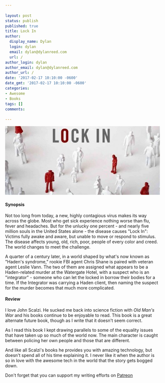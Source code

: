 ```yaml
---

layout: post
status: publish
published: true
title: Lock In
author:
  display_name: Dylan
  login: dylan
  email: dylan@dylanreed.com
  url: /
author_login: dylan
author_email: dylan@dylanreed.com
author_url: /
date: '2017-02-17 10:10:00 -0600'
date_gmt: '2017-02-17 10:10:00 -0600'
categories:
- Awesome
- Books
tags: []
comments:

---
```

![Lock In Cover](https://raw.githubusercontent.com/dylanreed/dylan.blog/gh-pages/images/book-review/lock-in.jpg)

<h4>Synopsis</h4>

Not too long from today, a new, highly contagious virus makes its way across the globe. Most who get sick experience nothing worse than flu, fever and headaches. But for the unlucky one percent - and nearly five million souls in the United States alone - the disease causes "Lock In": Victims fully awake and aware, but unable to move or respond to stimulus. The disease affects young, old, rich, poor, people of every color and creed. The world changes to meet the challenge.

A quarter of a century later, in a world shaped by what's now known as "Haden's syndrome," rookie FBI agent Chris Shane is paired with veteran agent Leslie Vann. The two of them are assigned what appears to be a Haden-related murder at the Watergate Hotel, with a suspect who is an "integrator" - someone who can let the locked in borrow their bodies for a time. If the Integrator was carrying a Haden client, then naming the suspect for the murder becomes that much more complicated.

<h4>Review</h4>

I love John Scalzi. He sucked me back into science fiction with *Old Man's War* and his books continue to be enjoyable to read. This book is a great alternate future book, though as I write that it doesn't seem correct. 

As I read this book I kept drawing parallels to some of the equality issues that have taken up so much of the world now. The main character is caught between policing her own people and those that are different. 

And like all Scalzi's books he provides you with amazing technology, but doesn't spend all of his time explaining it. I never like it when the author is so in love with the awesome tech in the world that the story gets bogged down.

Don't forget that you can support my writing efforts on [Patreon](https://www.patreon.com/dylanreed)